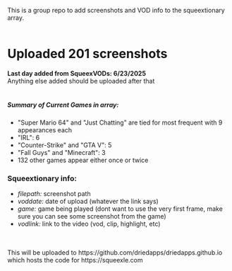 This is a group repo to add screenshots and VOD info to the squeextionary array.<br><br>

<h1>Uploaded 201 screenshots</h1>
<b>Last day added from SqueexVODs: 6/23/2025</b><br>
Anything else added should be uploaded after that<br><br>

<h5>Summary of Current Games in array:</h5>

- "Super Mario 64" and "Just Chatting" are tied for most frequent with 9 appearances each
- "IRL": 6
- "Counter-Strike" and "GTA V": 5
- "Fall Guys" and "Minecraft": 3
- 132 other games appear either once or twice

<h3>Squeextionary info:</h3>
<ul>
    <li><i>filepath:</i> screenshot path</li> 
    <li><i>voddate:</i> date of upload (whatever the link says)</li>
    <li><i>game:</i> game being played (dont want to use the very first frame, make sure you can see some screenshot from the game)</li>
    <li><i>vodlink:</i> link to the video (vod, clip, highlight, etc)</li>
</ul>
<br><br>
This will be uploaded to https://github.com/driedapps/driedapps.github.io which hosts the code for https://squeexle.com
